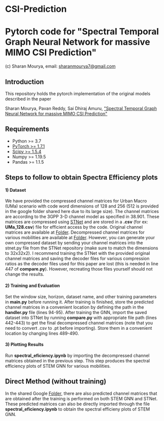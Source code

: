 # CSI-Prediction

# Pytorch code for "Spectral Temporal Graph Neural Network for massive MIMO CSI Prediction"
(c) Sharan Mourya, email: sharanmourya7@gmail.com
## Introduction
This repository holds the pytorch implementation of the original models described in the paper

Sharan Mourya, Pavan Reddy, Sai Dhiraj Amuru, ["Spectral Temporal Graph Neural Network for massive MIMO CSI Prediction"](https://ieeexplore.ieee.org/abstract/document/10457056)

## Requirements
- Python >= 3.7
- [PyTorch >= 1.7.1](https://pytorch.org/get-started/locally/)
- [Scipy >= 1.5.4](https://scipy.org/install/)
- Numpy >= 1.19.5
- Pandas >= 1.1.5


## Steps to follow to obtain Spectra Efficiency plots

#### 1) Dataset 

We have provided the compressed channel matrices for Urban Macro (UMa) scenario with code word dimensions of 128 and 256 (512 is provided in the google folder shared here due to its large size). The channel matrices are according to the 3GPP 3-D channel model as specified in 38.901. These matrices are compressed using [STNet](https://github.com/sharanmourya/Pytorch_STNet) and are stored in a **.csv** (for ex: **UMa_128.csv**) file for efficient access by the code. Original channel matrices are available at [Folder](https://drive.google.com/drive/folders/16TtPp7QvPckhLvb_NMLgGFw1jx6k2Tw4?usp=sharing). Decompressed channel matrices for various mobilities are available at [Folder](https://drive.google.com/drive/folders/1RPfxECfrHL2oumEzVRQxBvq635p_T2B1?usp=drive_link). However, you can generate your own compressed dataset by sending your channel matrices into the stnet.py file from the STNet repository (make sure to match the dimensions to 32x32x2). I recommend training the STNet with the provided original channel matrices and saving the decoder files for various compression ratios as the decoder files used for this paper are lost (this is needed in line 447 of **compare.py**). However, recreating those files yourself should not change the results.

#### 2) Training and Evaluation
Set the window size, horizon, dataset name, and other training parameters in **main.py** before running it. After training is finished, store the predicted channel matrices in a convenient location by defining the path in the **handler.py** file (lines 94-95). After training the GNN, import the saved dataset into STNet by running **compare.py** with appropriate file path (lines 442-443) to get the final decompressed channel matrices (note that you need to convert .csv to .pt before importing). Store them in a convenient location by changing lines 489-490.

#### 3) Plotting Results
Run **spectral_eficiency.ipynb** by importing the decompressed channel matrices obtained in the previous step. This step produces the spectral efficiency plots of STEM GNN for various mobilities.

## Direct Method (without training)

In the shared Google [Folder](https://drive.google.com/drive/folders/1RPfxECfrHL2oumEzVRQxBvq635p_T2B1?usp=drive_link), there are also predicted channel matrices that are obtained after the training is performed on both STEM GNN and STNet. These predicted matrices can also be directly imported through the file **spectral_eficiency.ipynb** to obtain the spectral efficieny plots of STEM GNN.
